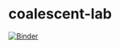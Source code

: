 # coalescent-lab

[![Binder](https://mybinder.org/badge.svg)](https://mybinder.org/v2/gh/jgblanc/coalescent-lab/master)
